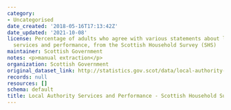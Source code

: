 ```yaml
---
category:
- Uncategorised
date_created: '2018-05-16T17:13:42Z'
date_updated: '2021-10-08'
license: Percentage of adults who agree with various statements about local authority
  services and performance, from the Scottish Household Survey (SHS)
maintainer: Scottish Government
notes: <p>manual extraction</p>
organization: Scottish Government
original_dataset_link: http://statistics.gov.scot/data/local-authority-services-and-performance---shs
records: null
resources: []
schema: default
title: Local Authority Services and Performance - Scottish Household Survey
---
```

